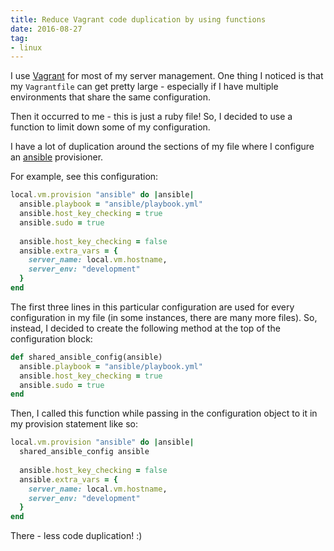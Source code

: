```yaml
---
title: Reduce Vagrant code duplication by using functions
date: 2016-08-27
tag:
- linux
---
```

I use [Vagrant](https://vagrantup.com) for most of my server management.  One thing I noticed is that my `Vagrantfile` can get pretty large - especially if I have multiple environments that share the same configuration.

<!--more-->

Then it occurred to me - this is just a ruby file!  So, I decided to use a function to limit down some of my configuration.  

I have a lot of duplication around the sections of my file where I configure an [ansible](https://www.ansible.com/) provisioner.

For example, see this configuration:

```ruby
local.vm.provision "ansible" do |ansible|
  ansible.playbook = "ansible/playbook.yml"
  ansible.host_key_checking = true
  ansible.sudo = true
    
  ansible.host_key_checking = false
  ansible.extra_vars = {
    server_name: local.vm.hostname,
    server_env: "development"
  }
end
```

The first three lines in this particular configuration are used for every configuration in my file (in some instances, there are many more files).  So, instead, I decided to create the following method at the top of the configuration block:

```ruby
def shared_ansible_config(ansible)
  ansible.playbook = "ansible/playbook.yml"
  ansible.host_key_checking = true
  ansible.sudo = true
end
```

Then, I called this function while passing in the configuration object to it in my provision statement like so:

```ruby
local.vm.provision "ansible" do |ansible|
  shared_ansible_config ansible
    
  ansible.host_key_checking = false
  ansible.extra_vars = {
    server_name: local.vm.hostname,
    server_env: "development"
  }
end
```

There - less code duplication! :)